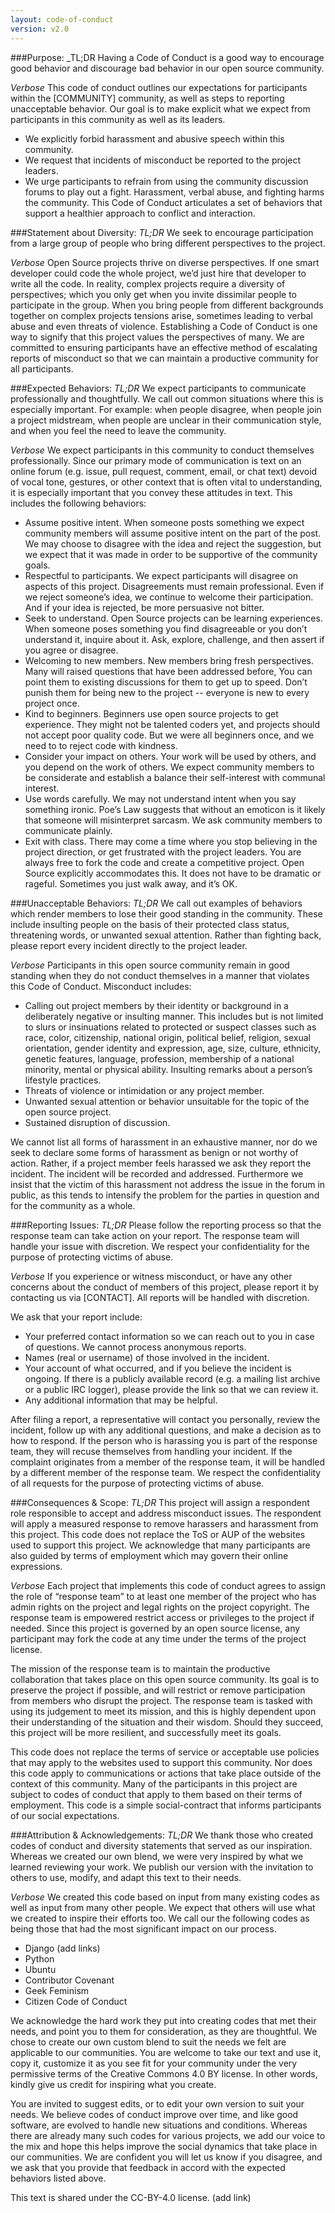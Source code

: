 ```yaml
---
layout: code-of-conduct
version: v2.0
---
```


###Purpose:
_TL;DR
Having a Code of Conduct is a good way to encourage good behavior and discourage bad behavior in our open source community.

_Verbose_
This code of conduct outlines our expectations for participants within the [COMMUNITY] community, as well as steps to reporting unacceptable behavior. Our goal is to make explicit what we expect from participants in this community as well as its leaders. 
* We explicitly forbid harassment and abusive speech within this community. 
* We request that incidents of misconduct be reported to the project leaders.
* We urge participants to refrain from using the community discussion forums to play out a fight. 
Harassment, verbal abuse, and fighting harms the community. This Code of Conduct articulates a set of behaviors that support a healthier approach to conflict and interaction.

###Statement about Diversity:
_TL;DR_
We seek to encourage participation from a large group of people who bring different perspectives to the project.

_Verbose_
Open Source projects thrive on diverse perspectives. If one smart developer could code the whole project, we’d just hire that developer to write all the code. In reality, complex projects require a diversity of perspectives; which you only get when you invite dissimilar people to participate in the group. When you bring people from different backgrounds together on complex projects tensions arise, sometimes leading to verbal abuse and even threats of violence. Establishing a Code of Conduct is one way to signify that this project values the perspectives of many. We are committed to ensuring participants have an effective method of escalating reports of misconduct so that we can maintain a productive community for all participants.

###Expected Behaviors:
_TL;DR_
We expect participants to communicate professionally and thoughtfully. We call out common situations where this is especially important. For example: when people disagree, when people join a project midstream, when people are unclear in their communication style, and when you feel the need to leave the community.

_Verbose_
We expect participants in this community to conduct themselves professionally. Since our primary mode of communication is text on an online forum (e.g. issue, pull request, comment, email, or chat text) devoid of vocal tone, gestures, or other context that is often vital to understanding, it is especially important that you convey these attitudes in text. This includes the following behaviors:

* Assume positive intent. When someone posts something we expect community members will assume positive intent on the part of the post. We may choose to disagree with the idea and reject the suggestion, but we expect that it was made in order to be supportive of the community goals. 
* Respectful to participants. We expect participants will disagree on aspects of this project. Disagreements must remain professional. Even if we reject someone’s idea, we continue to welcome their participation. And if your idea is rejected, be more persuasive not bitter.
* Seek to understand. Open Source projects can be learning experiences. When someone poses something you find disagreeable or you don’t understand it, inquire about it. Ask, explore, challenge, and then assert if you agree or disagree.
* Welcoming to new members. New members bring fresh perspectives. Many will raised questions that have been addressed before, You can point them to existing discussions for them to get up to speed. Don’t punish them for being new to the project -- everyone is new to every project once.
* Kind to beginners. Beginners use open source projects to get experience. They might not be talented coders yet, and projects should not accept poor quality code. But we were all beginners once, and we need to to reject code with kindness. 
* Consider your impact on others. Your work will be used by others, and you depend on the work of others. We expect community members to be considerate and establish a balance their self-interest with communal interest. 
* Use words carefully. We may not understand intent when you say something ironic. Poe’s Law suggests that without an emoticon is it likely that someone will misinterpret sarcasm. We ask community members to communicate plainly. 
* Exit with class. There may come a time where you stop believing in the project direction, or get frustrated with the project leaders. You are always free to fork the code and create a competitive project. Open Source explicitly accommodates this. It does not have to be dramatic or rageful. Sometimes you just walk away, and it’s OK.


###Unacceptable Behaviors:
_TL;DR_
We call out examples of behaviors which render members to lose their good standing in the community. These include insulting people on the basis of their protected class status, threatening words, or unwanted sexual attention. Rather than fighting back, please report every incident directly to the project leader.

_Verbose_
Participants in this open source community remain in good standing when they do not conduct themselves in a manner that violates this Code of Conduct. Misconduct includes:

* Calling out project members by their identity or background in a deliberately negative or insulting manner. This includes but is not limited to slurs or insinuations related to protected or suspect classes such as race, color, citizenship, national origin, political belief, religion, sexual orientation, gender identity and expression, age, size, culture, ethnicity, genetic features, language, profession, membership of a national minority, mental or physical ability.
Insulting remarks about a person’s lifestyle practices.
* Threats of violence or intimidation or any project member.
* Unwanted sexual attention or behavior unsuitable for the topic of the open source project.
* Sustained disruption of discussion.

We cannot list all forms of harassment in an exhaustive manner, nor do we seek to declare some forms of harassment as benign or not worthy of action. Rather, if a project member feels harassed we ask they report the incident. The incident will be recorded and addressed. Furthermore we insist that the victim of this harassment not address the issue in the forum in public, as this tends to intensify the problem for the parties in question and for the community as a whole.

###Reporting Issues:
_TL;DR_
Please follow the reporting process so that the response team can take action on your report. The response team will handle your issue with discretion. We respect your confidentiality for the purpose of protecting victims of abuse.

_Verbose_
If you experience or witness misconduct, or have any other concerns about the conduct of members of this project, please report it by contacting us via [CONTACT]. All reports will be handled with discretion. 

We ask that your report include:
* Your preferred contact information so we can reach out to you in case of questions. We cannot process anonymous reports.
* Names (real or username) of those involved in the incident. 
* Your account of what occurred, and if you believe the incident is ongoing. If there is a publicly available record (e.g. a mailing list archive or a public IRC logger), please provide the link so that we can review it. 
* Any additional information that may be helpful.

After filing a report, a representative will contact you personally, review the incident, follow up with any additional questions, and make a decision as to how to respond. If the person who is harassing you is part of the response team, they will recuse themselves from handling your incident. If the complaint originates from a member of the response team, it will be handled by a different member of the response team. We respect the confidentiality of all requests for the purpose of protecting victims of abuse.

###Consequences & Scope:
_TL;DR_
This project will assign a respondent role responsible to accept and address misconduct issues. The respondent will apply a measured response to remove harassers and harassment from this project. This code does not replace the ToS or AUP of the websites used to support this project. We acknowledge that many participants are also guided by terms of employment which may govern their online expressions.

_Verbose_
Each project that implements this code of conduct agrees to assign the role of “response team” to at least one member of the project who has admin rights on the project and legal rights on the project copyright. The response team is empowered restrict access or privileges to the project if needed. Since this project is governed by an open source license, any participant may fork the code at any time under the terms of the project license. 

The mission of the response team is to maintain the productive collaboration that takes place on this open source community. Its goal is to preserve the project if possible, and will restrict or remove participation from members who disrupt the project. The response team is tasked with using its judgement to meet its mission, and this is highly dependent upon their understanding of the situation and their wisdom. Should they succeed, this project will be more resilient, and successfully meet its goals. 

This code does not replace the terms of service or acceptable use policies that may apply to the websites used to support this community. Nor does this code apply to communications or actions that take place outside of the context of this community. Many of the participants in this project are subject to codes of conduct that apply to them based on their terms of employment. This code is a simple social-contract that informs participants of our social expectations.


###Attribution & Acknowledgements:
_TL;DR_
We thank those who created codes of conduct and diversity statements that served as our inspiration. Whereas we created our own blend, we were very inspired by what we learned reviewing your work. We publish our version with the invitation to others to use, modify, and adapt this text to their needs.

_Verbose_
We created this code based on input from many existing codes as well as input from many other people. We expect that others will use what we created to inspire their efforts too. We call our the following codes as being those that had the most significant impact on our process.
* Django (add links)
* Python
* Ubuntu
* Contributor Covenant
* Geek Feminism
* Citizen Code of Conduct

We acknowledge the hard work they put into creating codes that met their needs, and point you to them for consideration, as they are thoughtful. We chose to create our own custom blend to suit the needs we felt are applicable to our communities. You are welcome to take our text and use it, copy it, customize it as you see fit for your community under the very permissive terms of the Creative Commons 4.0 BY license. In other words, kindly give us credit for inspiring what you create.

You are invited to suggest edits, or to edit your own version to suit your needs. We believe codes of conduct improve over time, and like good software, are evolved to handle new situations and conditions. Whereas there are already many such codes for various projects, we add our voice to the mix and hope this helps improve the social dynamics that take place in our communities. We are confident you will let us know if you disagree, and we ask that you provide that feedback in accord with the expected behaviors listed above.

This text is shared under the CC-BY-4.0 license. (add link)
